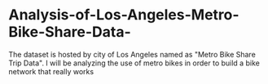 # Analysis-of-Los-Angeles-Metro-Bike-Share-Data-
The dataset is hosted by city of Los Angeles named as "Metro Bike Share Trip Data". I will be analyzing the use of metro bikes in order to build a bike network that really works
